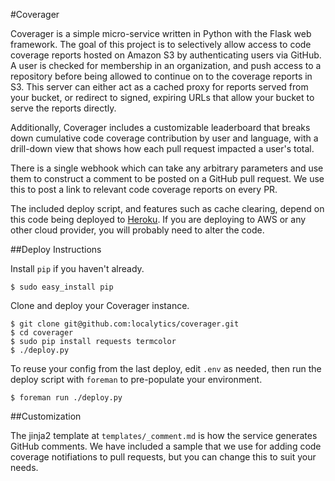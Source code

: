 #Coverager

Coverager is a simple micro-service written in Python with the Flask web framework. The goal of this project is to selectively allow access to code coverage reports hosted on Amazon S3 by authenticating users via GitHub. A user is checked for membership in an organization, and push access to a repository before being allowed to continue on to the coverage reports in S3. This server can either act as a cached proxy for reports served from your bucket, or redirect to signed, expiring URLs that allow your bucket to serve the reports directly. 

Additionally, Coverager includes a customizable leaderboard that breaks down cumulative code coverage contribution by user and language, with a drill-down view that shows how each pull request impacted a user's total.

There is a single webhook which can take any arbitrary parameters and use them to construct a comment to be posted on a GitHub pull request. We use this to post a link to relevant code coverage reports on every PR.

The included deploy script, and features such as cache clearing, depend on this code being deployed to [Heroku](https://www.heroku.com/). If you are deploying to AWS or any other cloud provider, you will probably need to alter the code.

##Deploy Instructions

Install `pip` if you haven't already.

```
$ sudo easy_install pip
```
Clone and deploy your Coverager instance.

```
$ git clone git@github.com:localytics/coverager.git
$ cd coverager
$ sudo pip install requests termcolor
$ ./deploy.py
```

To reuse your config from the last deploy, edit `.env` as needed, then run the deploy script with `foreman` to pre-populate your environment.
```
$ foreman run ./deploy.py
```
##Customization

The jinja2 template at `templates/_comment.md` is how the service generates GitHub comments. We have included a sample that we use for adding code coverage notifiations to pull requests, but you can change this to suit your needs. 
